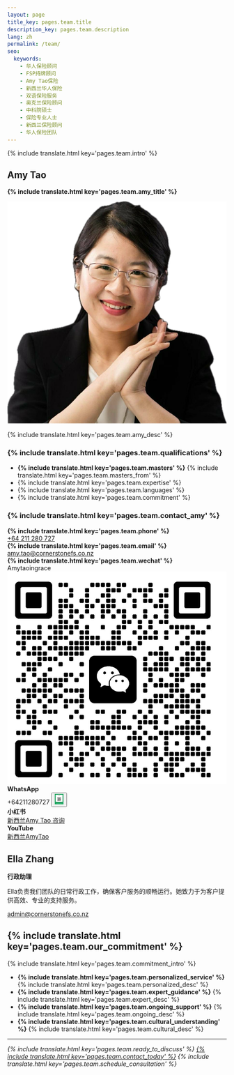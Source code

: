 ```yaml
---
layout: page
title_key: pages.team.title
description_key: pages.team.description
lang: zh
permalink: /team/
seo:
  keywords:
    - 华人保险顾问
    - FSP持牌顾问
    - Amy Tao保险
    - 新西兰华人保险
    - 双语保险服务
    - 奥克兰保险顾问
    - 中科院硕士
    - 保险专业人士
    - 新西兰保险顾问
    - 华人保险团队
---
```


{% include translate.html key='pages.team.intro' %}

## Amy Tao
**{% include translate.html key='pages.team.amy_title' %}**

<div class="flex flex-col md:flex-row items-start gap-6 mb-8">
  <img src="/assets/img/amytao.png" alt="Amy Tao - Principal Insurance Advisor" class="w-48 h-48 rounded-lg object-cover" loading="lazy" />
  <div class="flex-1">
    <p class="text-lg text-gray-700 mb-6">
      {% include translate.html key='pages.team.amy_desc' %}
    </p>
  </div>
</div>

### {% include translate.html key='pages.team.qualifications' %}
- **{% include translate.html key='pages.team.masters' %}** {% include translate.html key='pages.team.masters_from' %}
- {% include translate.html key='pages.team.expertise' %}
- {% include translate.html key='pages.team.languages' %}
- {% include translate.html key='pages.team.commitment' %}

### {% include translate.html key='pages.team.contact_amy' %}
<div class="grid grid-cols-1 md:grid-cols-3 gap-6 mt-4 mb-8">
  <div class="bg-white p-6 rounded-lg border border-gray-200 shadow-sm text-center hover:shadow-md transition-shadow">
    <div class="flex items-center justify-center gap-2 mb-3">
      <i class="ph-phone text-primary-600 text-2xl"></i>
      <strong class="text-gray-800">{% include translate.html key='pages.team.phone' %}</strong>
    </div>
    <a href="tel:+64211280727" class="text-primary-600 hover:text-primary-700 font-medium">+64 211 280 727</a>
  </div>
  <div class="bg-white p-6 rounded-lg border border-gray-200 shadow-sm text-center hover:shadow-md transition-shadow">
    <div class="flex items-center justify-center gap-2 mb-3">
      <i class="ph-envelope text-primary-600 text-2xl"></i>
      <strong class="text-gray-800">{% include translate.html key='pages.team.email' %}</strong>
    </div>
    <a href="mailto:amy.tao@cornerstonefs.co.nz" class="text-primary-600 hover:text-primary-700 font-medium break-words">amy.tao@cornerstonefs.co.nz</a>
  </div>
  <div class="bg-white p-6 rounded-lg border border-gray-200 shadow-sm text-center hover:shadow-md transition-shadow">
    <div class="flex items-center justify-center gap-2 mb-1">
      <i class="fab fa-weixin text-green-600 text-2xl"></i>
      <strong class="text-gray-800">{% include translate.html key='pages.team.wechat' %}</strong>
    </div>
    <div class="flex items-center justify-center gap-2">
      <span class="text-gray-700 font-medium">Amytaoingrace</span>
      <a href="/assets/img/wechat_qr.jpg" class="wechat-qr-trigger inline-block hover:opacity-80 transition-opacity" title="Amy的WeChat二维码">
        <img src="/assets/img/wechat_qr_small.jpg" alt="WeChat QR Code" class="w-6 h-6 rounded border border-gray-300" loading="lazy" />
      </a>
    </div>
  </div>
</div>

<div class="grid grid-cols-1 md:grid-cols-3 gap-6 mt-4 mb-8">
  <div class="bg-white p-6 rounded-lg border border-gray-200 shadow-sm text-center hover:shadow-md transition-shadow">
    <div class="flex items-center justify-center gap-2 mb-1">
      <i class="fab fa-whatsapp text-green-600 text-2xl"></i>
      <strong class="text-gray-800">WhatsApp</strong>
    </div>
    <div class="flex items-center justify-center gap-2">
      <span class="text-gray-700 font-medium">+64211280727</span>
      <button class="qr-trigger inline-block hover:opacity-80 transition-opacity border-0 bg-transparent p-0 cursor-pointer" 
              data-qr-image="/assets/img/whatsapp_qr.png" 
              data-qr-title="Amy的WhatsApp二维码" 
              data-qr-description="使用WhatsApp扫描此二维码添加Amy为联系人"
              title="点击查看WhatsApp二维码">
        <img src="/assets/img/whatsapp_qr_small.png" alt="WhatsApp QR Code" class="w-6 h-6 rounded border border-gray-300" loading="lazy" />
      </button>
    </div>
  </div>
  <div class="bg-white p-6 rounded-lg border border-gray-200 shadow-sm text-center hover:shadow-md transition-shadow">
    <div class="flex items-center justify-center gap-2 mb-3">
      <i class="fas fa-book text-red-600 text-2xl"></i>
      <strong class="text-gray-800">小红书</strong>
    </div>
    <a href="https://www.xiaohongshu.com/user/profile/5b174220e8ac2b64b56665b7?xsec_token=ABUIxCKlzaQbv-IauUE1AcTvDSEvcn-cn2gRHxATX3vgg%3D&xsec_source=pc_search" target="_blank" rel="noopener noreferrer" class="text-primary-600 hover:text-primary-700 font-medium">新西兰Amy Tao 咨询</a>
  </div>
  <div class="bg-white p-6 rounded-lg border border-gray-200 shadow-sm text-center hover:shadow-md transition-shadow">
    <div class="flex items-center justify-center gap-2 mb-3">
      <i class="fab fa-youtube text-red-600 text-2xl"></i>
      <strong class="text-gray-800">YouTube</strong>
    </div>
    <a href="https://www.youtube.com/@%E6%96%B0%E8%A5%BF%E5%85%B0AmyTao" target="_blank" rel="noopener noreferrer" class="text-primary-600 hover:text-primary-700 font-medium">新西兰AmyTao</a>
  </div>
</div>

## Ella Zhang
**行政助理**

<div class="flex flex-col md:flex-row items-start gap-6 mb-8">
  <div class="flex-1">
    <p class="text-lg text-gray-700 mb-6">
      Ella负责我们团队的日常行政工作，确保客户服务的顺畅运行。她致力于为客户提供高效、专业的支持服务。
    </p>
    <a href="mailto:admin@cornerstonefs.co.nz" class="text-primary-600 hover:text-primary-700 font-medium break-words">admin@cornerstonefs.co.nz</a>
  </div>
</div>

## {% include translate.html key='pages.team.our_commitment' %}

{% include translate.html key='pages.team.commitment_intro' %}
- **{% include translate.html key='pages.team.personalized_service' %}** {% include translate.html key='pages.team.personalized_desc' %}
- **{% include translate.html key='pages.team.expert_guidance' %}** {% include translate.html key='pages.team.expert_desc' %}
- **{% include translate.html key='pages.team.ongoing_support' %}** {% include translate.html key='pages.team.ongoing_desc' %}
- **{% include translate.html key='pages.team.cultural_understanding' %}** {% include translate.html key='pages.team.cultural_desc' %}

---

*{% include translate.html key='pages.team.ready_to_discuss' %} [{% include translate.html key='pages.team.contact_today' %}](/contact-us) {% include translate.html key='pages.team.schedule_consultation' %}*